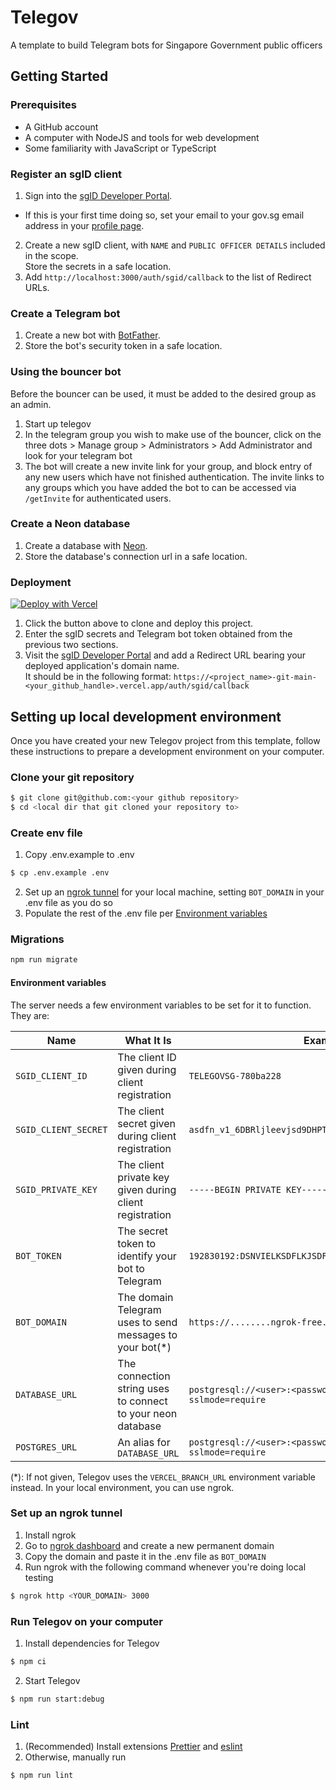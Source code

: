 # Telegov

A template to build Telegram bots for Singapore Government public officers

## Getting Started

### Prerequisites

- A GitHub account
- A computer with NodeJS and tools for web development
- Some familiarity with JavaScript or TypeScript

### Register an sgID client

1. Sign into the [sgID Developer Portal](https://developer.id.gov.sg/dashboard/).

- If this is your first time doing so, set your email to your gov.sg email address
  in your [profile page](https://developer.id.gov.sg/profile).

2. Create a new sgID client, with `NAME` and `PUBLIC OFFICER DETAILS` included in the scope.  
   Store the secrets in a safe location.
3. Add `http://localhost:3000/auth/sgid/callback` to the list of Redirect URLs.

### Create a Telegram bot

1. Create a new bot with [BotFather](https://t.me/botfather).
2. Store the bot's security token in a safe location.

### Using the bouncer bot

Before the bouncer can be used, it must be added to the desired group as an admin.

1. Start up telegov
2. In the telegram group you wish to make use of the bouncer, click on the three dots > Manage group > Administrators > Add Administrator and look for your telegram bot
3. The bot will create a new invite link for your group, and block entry of any new users which have not finished authentication. The invite links to any groups which you have added the bot to can be accessed via `/getInvite` for authenticated users.


### Create a Neon database

1. Create a database with [Neon](https://console.neon.tech/app/projects).
2. Store the database's connection url in a safe location.

### Deployment

[![Deploy with Vercel](https://vercel.com/button)](https://vercel.com/new/clone?repository-url=https%3A%2F%2Fgithub.com%2Fopengovsg%2Ftelegovsg%2Ftree%2Fmain&env=SGID_CLIENT_ID,SGID_CLIENT_SECRET,SGID_PRIVATE_KEY,BOT_TOKEN,DATABASE_URL)

1. Click the button above to clone and deploy this project.
2. Enter the sgID secrets and Telegram bot token obtained from the previous two sections.
3. Visit the [sgID Developer Portal](https://developer.id.gov.sg/dashboard) and add a Redirect URL bearing
   your deployed application's domain name.  
   It should be in the following format: `https://<project_name>-git-main-<your_github_handle>.vercel.app/auth/sgid/callback`

## Setting up local development environment

Once you have created your new Telegov project from this template, follow these instructions
to prepare a development environment on your computer.

### Clone your git repository

```bash
$ git clone git@github.com:<your github repository>
$ cd <local dir that git cloned your repository to>
```

### Create env file

1. Copy .env.example to .env

```bash
$ cp .env.example .env
```

2. Set up an [ngrok tunnel](#set-up-an-ngrok-tunnel) for your local machine,
   setting `BOT_DOMAIN` in your .env file as you do so
3. Populate the rest of the .env file per [Environment variables](#environment-variables)

### Migrations

```bash
npm run migrate
```

#### Environment variables

The server needs a few environment variables to be set for it to function. They are:

| Name                 | What It Is                                                  | Example                                                            |
| -------------------- | ----------------------------------------------------------- | ------------------------------------------------------------------ |
| `SGID_CLIENT_ID`     | The client ID given during client registration              | `TELEGOVSG-780ba228`                                               |
| `SGID_CLIENT_SECRET` | The client secret given during client registration          | `asdfn_v1_6DBRljleevjsd9DHPThsKDVDSenssCwW9zfA8W2ddf/T`            |
| `SGID_PRIVATE_KEY`   | The client private key given during client registration     | `-----BEGIN PRIVATE KEY-----...`                                   |
| `BOT_TOKEN`          | The secret token to identify your bot to Telegram           | `192830192:DSNVIELKSDFLKJSDF-3cslq`                                |
| `BOT_DOMAIN`         | The domain Telegram uses to send messages to your bot(\*)   | `https://........ngrok-free.app`                                   |
| `DATABASE_URL`       | The connection string uses to connect to your neon database | `postgresql://<user>:<password>@<host>/<database>?sslmode=require` |
| `POSTGRES_URL`       | An alias for `DATABASE_URL`                                 | `postgresql://<user>:<password>@<host>/<database>?sslmode=require` |

(\*): If not given, Telegov uses the `VERCEL_BRANCH_URL` environment variable instead. In your local environment, you can use ngrok.

### Set up an ngrok tunnel

1. Install ngrok
2. Go to [ngrok dashboard](https://dashboard.ngrok.com/cloud-edge/domains) and create a new permanent domain
3. Copy the domain and paste it in the .env file as `BOT_DOMAIN`
4. Run ngrok with the following command whenever you're doing local testing

```bash
$ ngrok http <YOUR_DOMAIN> 3000
```

### Run Telegov on your computer

1. Install dependencies for Telegov

```bash
$ npm ci
```

2. Start Telegov

```bash
$ npm run start:debug
```

### Lint

1. (Recommended) Install extensions [Prettier](https://marketplace.visualstudio.com/items?itemName=esbenp.prettier-vscode) and [eslint](https://marketplace.visualstudio.com/items?itemName=dbaeumer.vscode-eslint)
1. Otherwise, manually run

```bash
$ npm run lint
```
